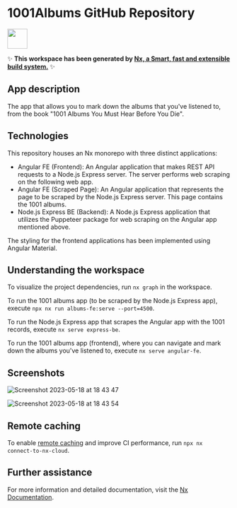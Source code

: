 # 1001Albums GitHub Repository

<a alt="Nx logo" href="https://nx.dev" target="_blank" rel="noreferrer"><img src="https://raw.githubusercontent.com/nrwl/nx/master/images/nx-logo.png" width="45"></a>

✨ **This workspace has been generated by [Nx, a Smart, fast and extensible build system.](https://nx.dev)** ✨

## App description

The app that allows you to mark down the albums that you've listened to, from the book "1001 Albums You Must Hear Before You Die".

## Technologies

This repository houses an Nx monorepo with three distinct applications:

- Angular FE (Frontend): An Angular application that makes REST API requests to a Node.js Express server. The server performs web scraping on the following web app.
- Angular FE (Scraped Page): An Angular application that represents the page to be scraped by the Node.js Express server. This page contains the 1001 albums.
- Node.js Express BE (Backend): A Node.js Express application that utilizes the Puppeteer package for web scraping on the Angular app mentioned above.

The styling for the frontend applications has been implemented using Angular Material.

## Understanding the workspace

To visualize the project dependencies, run `nx graph` in the workspace.

To run the 1001 albums app (to be scraped by the Node.js Express app), execute `npx nx run albums-fe:serve --port=4500`.

To run the Node.js Express app that scrapes the Angular app with the 1001 records, execute `nx serve express-be`.

To run the 1001 albums app (frontend), where you can navigate and mark down the albums you've listened to, execute `nx serve angular-fe`.

## Screenshots

![Screenshot 2023-05-18 at 18 43 47](https://github.com/paulo-bettencourt/1001-albums-nx-monorepo-angular-nodejs/assets/37920932/5f232a57-0a59-4ce5-93e8-0b94c6b09066)

![Screenshot 2023-05-18 at 18 43 54](https://github.com/paulo-bettencourt/1001-albums-nx-monorepo-angular-nodejs/assets/37920932/6cf14567-89c5-41ef-85d9-7c1d6a5cd9ad)

## Remote caching

To enable [remote caching](https://nx.app) and improve CI performance, run `npx nx connect-to-nx-cloud`.

## Further assistance

For more information and detailed documentation, visit the [Nx Documentation](https://nx.dev).
